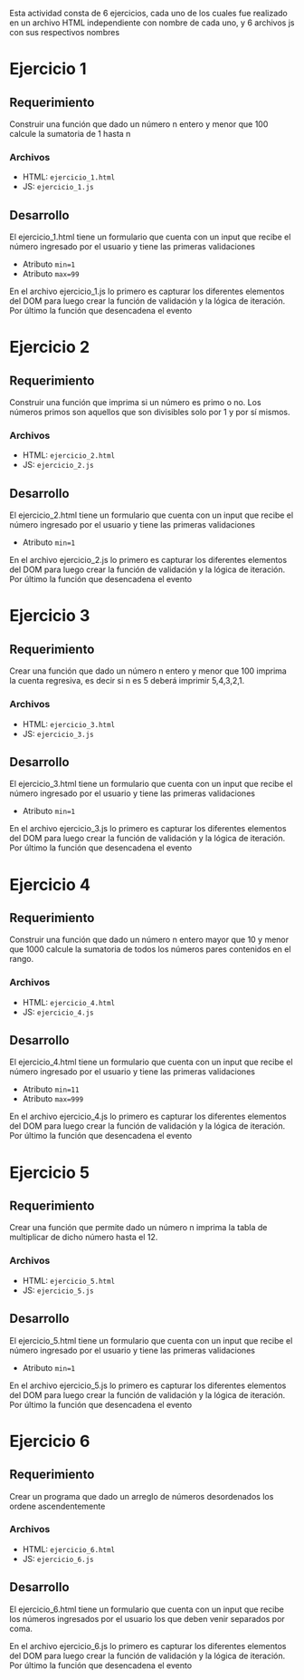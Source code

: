 Esta actividad consta de 6 ejercicios, cada uno de los cuales fue realizado en un archivo HTML independiente con nombre de cada uno, y 6 archivos js con sus respectivos nombres

# Ejercicio 1

## Requerimiento

Construir una función que dado un número n entero y menor que 100 calcule la sumatoria de 1 hasta n

### Archivos

- HTML: `ejercicio_1.html`
- JS: `ejercicio_1.js`

## Desarrollo

El ejercicio_1.html tiene un formulario que cuenta con un input que recibe el número ingresado por el usuario y tiene las primeras validaciones

- Atributo `min=1`
- Atributo `max=99`

En el archivo ejercicio_1.js lo primero es capturar los diferentes elementos del DOM para luego crear la función de validación y la lógica de iteración. Por último la función que desencadena el evento

# Ejercicio 2

## Requerimiento

Construir una función que imprima si un número es primo o no. Los números primos son aquellos que son divisibles solo por 1 y por sí mismos.

### Archivos

- HTML: `ejercicio_2.html`
- JS: `ejercicio_2.js`

## Desarrollo

El ejercicio_2.html tiene un formulario que cuenta con un input que recibe el número ingresado por el usuario y tiene las primeras validaciones

- Atributo `min=1`

En el archivo ejercicio_2.js lo primero es capturar los diferentes elementos del DOM para luego crear la función de validación y la lógica de iteración. Por último la función que desencadena el evento

# Ejercicio 3

## Requerimiento

Crear una función que dado un número n entero y menor que 100 imprima la cuenta regresiva, es decir si n es 5 deberá imprimir 5,4,3,2,1.

### Archivos

- HTML: `ejercicio_3.html`
- JS: `ejercicio_3.js`

## Desarrollo

El ejercicio_3.html tiene un formulario que cuenta con un input que recibe el número ingresado por el usuario y tiene las primeras validaciones

- Atributo `min=1`

En el archivo ejercicio_3.js lo primero es capturar los diferentes elementos del DOM para luego crear la función de validación y la lógica de iteración. Por último la función que desencadena el evento

# Ejercicio 4

## Requerimiento

Construir una función que dado un número n entero mayor que 10 y menor que 1000 calcule la sumatoria de todos los números pares contenidos en el rango.

### Archivos

- HTML: `ejercicio_4.html`
- JS: `ejercicio_4.js`

## Desarrollo

El ejercicio_4.html tiene un formulario que cuenta con un input que recibe el número ingresado por el usuario y tiene las primeras validaciones

- Atributo `min=11`
- Atributo `max=999`

En el archivo ejercicio_4.js lo primero es capturar los diferentes elementos del DOM para luego crear la función de validación y la lógica de iteración. Por último la función que desencadena el evento

# Ejercicio 5

## Requerimiento

Crear una función que permite dado un número n imprima la tabla de multiplicar de dicho número hasta el 12.

### Archivos

- HTML: `ejercicio_5.html`
- JS: `ejercicio_5.js`

## Desarrollo

El ejercicio_5.html tiene un formulario que cuenta con un input que recibe el número ingresado por el usuario y tiene las primeras validaciones

- Atributo `min=1`

En el archivo ejercicio_5.js lo primero es capturar los diferentes elementos del DOM para luego crear la función de validación y la lógica de iteración. Por último la función que desencadena el evento

# Ejercicio 6

## Requerimiento

Crear un programa que dado un arreglo de números desordenados los ordene ascendentemente

### Archivos

- HTML: `ejercicio_6.html`
- JS: `ejercicio_6.js`

## Desarrollo

El ejercicio_6.html tiene un formulario que cuenta con un input que recibe los números ingresados por el usuario los que deben venir separados por coma.

En el archivo ejercicio_6.js lo primero es capturar los diferentes elementos del DOM para luego crear la función de validación y la lógica de iteración. Por último la función que desencadena el evento
